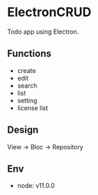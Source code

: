 # ElectronCRUD
Todo app using Electron.

## Functions
- create
- edit
- search
- list
- setting
- license list

## Design
View -> Bloc -> Repository

## Env
- node: v11.0.0